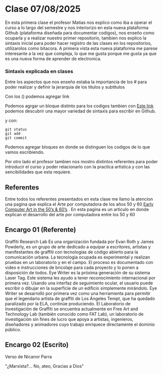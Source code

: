 # Clase 07/08/2025
En esta primera clase el profesor Matias nos explico como iba a operar el curso a lo largo del semestre y nos interiorizo en esta nueva plataforma Github (plataforma diseñada para documentar codigos), nos enseño como ocuparla y a realizar nuestro primer repositorio, tambien nos explico la sintaxis inicial para poder hacer registro de las clases en los repositorios, utilizarolos como bitacora. 
A primera vista esta nueva plataforma me parese interesante a la vez que compleja, lo que me gusta porque me gusta ya que es una nueva forma de aprender de electronica.

### Sintaxis explicada en clases
Entre los aspectos que nos enseño estaba la importancia de los # para poder realizar y definir la jerarquia de los titulos y subtitulos

Con los () podemos agregar link 

Podemos agrgar un bloque distinto para los codigos
tambien con [Este link](https://docs.github.com/en/get-started/writing-on-github/getting-started-with-writing-and-formatting-on-github/basic-writing-and-formatting-syntax) podemos descubrir una mayor variedad de sintaxis para escribir en Github. 

y con: 
```
git status
git add
git commit
```
Podemos agregar bloques en donde se distinguen los codigos de lo que vamos escribiendo. 

Por otro lado el profesor tambien nos mostro distintos referentes para poder introducir el curso y poder relacionarlo con la practica artistica y con las sencibilidades que esta requiere.
## Referentes 

Entre todos los referentes presentados en esta clase me llamo la atencion una pagina que explica el Arte por computadora de los años 50 y 60 [Early Computer Art in the 50’s & 60’s](https://www.amygoodchild.com/blog/computer-art-50s-and-60s) . En esta pagina es un articulo en donde explican el desarrollo del arte por computadora entre los 50 y 60

## Encargo 01 (Referente)

Graffiti Research Lab
Es una organización fundada por Evan Roth y James Powderly, es un grupo de arte dedicado a equipar a escritores, artistas y manifestantes de graffiti con tecnologías de código abierto para la comunicación urbana. La tecnologia ocupada es experimental y realizan pruebas en un laboratorio y en el campo. El proceso es documentado con video e instrucciones de bricolaje para cada proyecto y lo ponen a disposición de todos. 
Eye Writer es la próxima generación de su sistema Laser Tag. Este sistema les ayudo a tener reconocimiento internacional por primera vez. Usando una interfaz de seguimiento ocular, el usuario puede escribir o dibujar en la superficie de un edificio simplemente mirándolo. Eye Writer se desarrolló por primera vez como una herramienta para permitir que el legendario artista de graffiti de Los Ángeles Tempt, que ha quedado paralizado por la ELA, continúe produciendo.
El Laboratorio de Investigación de Graffiti se encuentra actualmente en Free Art and Technology Lab (también conocido como FAT Lab), un laboratorio de investigación sin fines de lucro que apoya a artistas, ingenieros, diseñadores y animadores cuyo trabajo enriquece directamente el dominio público.

## Encargo 02 (Escrito)

Verso de Nicanor Parra

"¿Marxista?... No, ateo, Gracias a Dios"
